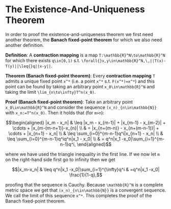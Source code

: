 # The Existence-And-Uniqueness Theorem

In order to proof the existence-and-uniqueness theorem we first need another theorem, the **Banach fixed-point theorem** for which we also need another definition. 

__Definition__: A **contraction mapping** is a map ``T:\mathbb{R}^N\to\mathbb{R}^N`` for which there exists ``q\in[0,1)`` s.t. ``\forall{}x,y\in\mathbb{R}^N,\,||T(x)-T(y)||\leq{}q||x-y||``.

__Theorem (Banach fixed-point theorem)__: Every **contraction mapping** ``T`` admits a unique fixed point ``x^*`` (i.e. a point ``x^*`` s.t. ``F(x^*)=x^*``) and this point can be found by taking an arbitrary point ``x_0\in\mathbb{R}^N`` and taking the limit ``\lim_{n\to\infty}T^n(x_0)``.

__Proof (Banach fixed-point theorem)__: Take an arbitrary point ``x_0\in\mathbb{R}^N`` and consider the sequence ``(x_n)_{n\in\mathbb{N}}`` with ``x_n:=T^n(x_0)``. Then it holds that (for ``m>n``): 
```math
\begin{aligned}
|x_m - x_n|   & \leq  |x_m - x_{m-1}| + |x_{m-1} - x_{m-2}| + \cdots + |x_{m-(m-n+1)}-x_{n}| \\
                & =     |x_{n+(m-n)} - x_{n+(m-n-1)}| + \cdots + |x_{n+1} - x_n| \\
                & \leq \sum_{i=0}^{m-n-1}q^i|x_{n+1} - x_n| \\
                & \leq \sum_{i=0}^{m-n-1}q^iq^n|x_1 - x_0| \\
                & = q^n|x_1 -x_0|\sum_{i=1}^{m-n-1}q^i,
\end{aligned}
```
where we have used the triangle inequality in the first line. If we now let ``m`` on the right-hand side first go to infinity then we get 
```math
|x_m-x_n|     & \leq q^n|x_1 -x_0|\sum_{i=1}^{\infty}q^i
                & =q^n|x_1 -x_0| \frac{1}{1-q},
```  
proofing that the sequence is Cauchy. Because ``\mathbb{R}^N`` is a complete metric space we get that ``(x_n)_{n\in\mathbb{N}}`` is a convergent sequence. We call the limit of this sequence ``x^*``. This completes the proof of the Banach fixed-point theorem. 
